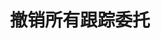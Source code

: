 ---
title: 撤销所有跟踪委托
position_number: 17
type: post
description: /future/trade/v1/entrust/cancel-all-track
remark: Content-Type = application/x-www-form-urlencoded
parameters:

left_code_blocks:
    -
        code_block: 
        title: Java
        language: java
right_code_blocks:
    - code_block: |-
        {
          "error": {
            "code": "",
            "msg": ""
          },
          "msgInfo": "",
          "result": {},
          "returnCode": 0
        }
      title: Response
      language: json
---